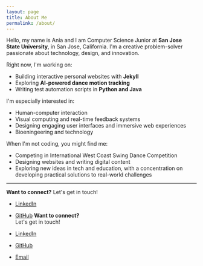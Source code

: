 ```yaml
---
layout: page
title: About Me
permalink: /about/
---
```

Hello, my name is Ania and I am Computer Science Junior at **San Jose State University**, in San Jose, California. 
I'm a creative problem-solver passionate about technology, design, and innovation.

Right now, I'm working on:
- Building interactive personal websites with **Jekyll**
- Exploring **AI-powered dance motion tracking**
- Writing test automation scripts in **Python and Java**

I'm especially interested in:
- Human-computer interaction  
- Visual computing and real-time feedback systems  
- Designing engaging user interfaces and immersive web experiences  
- Bioeningeering and technology

When I'm not coding, you might find me:
- Competing in International West Coast Swing Dance Competition
- Designing websites and writing digital content  
- Exploring new ideas in tech and education, with a concentration on developing practical solutions to real-world challenges

---

**Want to connect?** 
Let's get in touch! 
- [LinkedIn](https://www.linkedin.com/in/akniedzialek/)
- [GitHub](https://github.com/AniaNiedzialek)
**Want to connect?**  
Let's get in touch!

- [LinkedIn](https://www.linkedin.com/in/akniedzialek/)
- [GitHub](https://github.com/AniaNiedzialek)
- [Email](mailto:aniedz0410@gmail.com)

